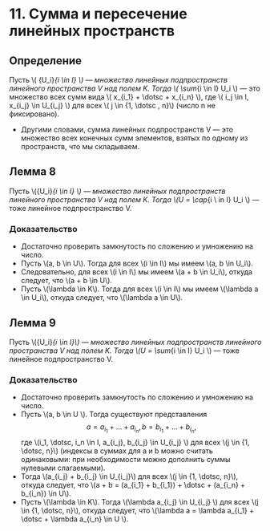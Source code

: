 # 11. Сумма и пересечение линейных пространств
## Определение
Пусть \\( {U_i}_{i \in I} \\) — множество линейных подпространств
линейного пространства V над полем K. Тогда \\( \sum_{i \in I} U_i \\) —
это множество всех сумм вида \\( x_{i_1} + \dotsc + x_{i_n} \\), где
\\( i_j \in I, x_{i_j} \in U_{i_j} \\) для всех
\\( j \in {1, \dotsc , n}\\) (число n не фиксировано).
- Другими словами, сумма линейных подпространств V
— это множество всех конечных сумм элементов, взятых
по одному из пространств, что мы складываем.


## Лемма 8
Пусть \\({U_i}_{i \in I} \\) — множество линейных подпространств
линейного пространства V над полем K. Тогда \\(U = \cap_{i \ in I} U_i \\)
— тоже линейное подпространство V.
### Доказательство
- Достаточно проверить замкнутость по
сложению и умножению на число.
- Пусть \\(a, b \in U\\). Тогда для всех \\(i \in I\\) мы имеем \\(a, b \in U_i\\).
- Следовательно, для всех \\(i \in I\\) мы имеем \\(a + b \in U_i\\),
откуда следует, что \\(a + b \in U\\).
- Пусть \\(\lambda \in K\\). Тогда для всех \\(i \in I\\) мы имеем \\(\lambda a \in U_i\\),
откуда следует, что \\(\lambda a \in U\\). 

## Лемма 9
Пусть \\({U_i}_{i \in I}\\) — множество линейных подпространств
линейного пространства V над полем K. Тогда \\(U = \sum_{i \in I} U_i \\) — тоже линейное подпространство V.
### Доказательство
- Достаточно проверить замкнутость по
сложению и умножению на число.
- Пусть \\(a, b \in U \\). Тогда существуют представления
$$a = a_{i_1} + \dotsc + a_{i_n}, b = b_{i_1} + \dotsc + b_{i_n},$$
где \\(i_1, \dotsc, i_n \in I, a_{i_j}, b_{i_j} \in U_{i_j} \\) для всех \\(j \in {1, \dotsc, n}\\)
(индексы в суммах для a и b можно считать
одинаковыми: при необходимости можно дополнить
суммы нулевыми слагаемыми).
- Тогда \\(a_{i_j} + b_{i_j} \in U_{i_j}\\) для всех \\(j \in {1, \dotsc, n}\\), откуда
следует, что \\(a + b = (a_{i_1} + b_{i_1}) + \dotsc + (a_{i_n} + b_{i_n}) \in U\\).
- Пусть \\(\lambda \in K\\). Тогда \\(\lambda a_{i_j} \in U_{i_j} \\) для всех \\(j \in {1, \dotsc, n}\\),
откуда следует, что \\(\lambda a = \lambda a_{i_1} + \dotsc + \lambda a_{i_n} \in U \\).



